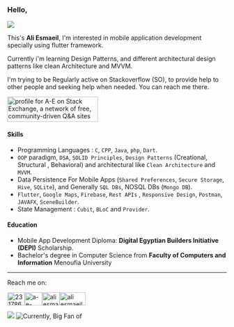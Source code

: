 ### Hello,
![](https://komarev.com/ghpvc/?username=AliEsmaeil&color=dc143c&style=for-the-badge)

This's **Ali Esmaeil**, I'm interested in mobile application development specially using flutter framework.

Currently i'm learning Design Patterns, and different architectural design patterns like clean Architecture and MVVM.

I'm trying to be Regularly active on Stackoverflow (SO), to provide help to other people and seeking help when needed. You can reach me there.

<a href="https://stackoverflow.com/users/23178611/a-e?tab=profile"><img src="https://stackexchange.com/users/flair/30244630.png" width="208" height="58" alt="profile for A-E on Stack Exchange, a network of free, community-driven Q&amp;A sites" title="profile for A-E on Stack Exchange, a network of free, community-driven Q&amp;A sites"></a>
#### Skills
* Programming Languages : `C`, `CPP`, `Java`, `php`, `Dart`.
* `OOP` paradigm, `DSA`, `SOLID Principles`, `Design Patterns` (Creational, Structural , Behavioral) and architectural like `Clean Architecture` and `MVVM`.
* Data Persistence For Mobile Apps (`Shared Preferences`, `Secure Storage`, `Hive`, `SQLite`), and Generally `SQL DBs`, NOSQL DBs (`Mongo DB`).
* `Flutter`, `Google Maps`, `Firebase`, `Rest APIs` , `Responsive Design`, `Postman`, `JAVAFX`, `SceneBuilder`.
* State Management : `Cubit`, `BLoC` and `Provider`.

#### Education
* Mobile App Development Diploma:  **Digital Egyptian Builders Initiative (DEPI)** Scholarship.
* Bachelor's degree in Computer Science from **Faculty of Computers and Information** Menoufia University
___________________________________________________________________________________________________________________________________________________________________
Reach me on:

<a href="https://stackoverflow.com/users/23178611/a-e?tab=profile" target="_blank"><img align="center" src="https://raw.githubusercontent.com/rahuldkjain/github-profile-readme-generator/master/src/images/icons/Social/stack-overflow.svg" alt="23178611" height="30" width="40" /></a><a href="https://linkedin.com/in/a-e-68230b2b6" target="_blank"><img align="center" src="https://raw.githubusercontent.com/rahuldkjain/github-profile-readme-generator/master/src/images/icons/Social/linked-in-alt.svg" alt="a-e-68230b2b6" height="30" width="40" /></a><a href="https://x.com/AliEsmaeil35313" target="_blank"><img align="center" src="https://raw.githubusercontent.com/rahuldkjain/github-profile-readme-generator/master/src/images/icons/Social/twitter.svg" alt="ali esmaeil" height="30" width="40" /></a><a href="https://wuzzuf.net/me/Ali-Esmaeil-382ffe5b43" target="_blank"><img align="center" src="https://maharatech.gov.eg/theme/edumy/pix/wuzzuf/iconWuzzuf.png" alt="ali esmaeil" height="30" width="60" /></a>


<img src="https://github-readme-stats.vercel.app/api?username=AliEsmaeil&count_private=true&show_icons=true&hide_rank=true&cache_seconds=1800&theme=default&include_all_commits=true" />


<img src="https://github-readme-stats.vercel.app/api/top-langs/?username=AliEsmaeil&layout=compact&hide=cmake" alt="Currently, Big Fan of" />
